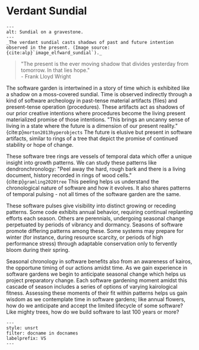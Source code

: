 # Verdant Sundial

```{figure} ../assets/Sundial_2916_HDR.jpeg
---
alt: Sundial on a gravestone.
---
_The verdant sundial casts shadows of past and future intention observed in the present. (Image source: {cite:alp}`image_elfward_sundial`)._
```

> "The present is the ever moving shadow that divides yesterday from tomorrow. In that lies hope." <br>
> \- Frank Lloyd Wright

The software garden is intertwined in a story of time which is exhibited like a shadow on a moss-covered sundial.
Time is observed indirectly through a kind of software archeology in past-tense material artifacts (files) and present-tense operation (procedures).
These artifacts act as shadows of our prior creative intentions where procedures become the living present materialized promise of those intentions.
"This brings an uncanny sense of living in a state where the future is a dimension of our present reality." {cite:p}`morton2013hyperobjects`
The future is elusive but present in software artifacts, similar to rings of a tree that depict the promise of continued stability or hope of change.

These software tree rings are vessels of temporal data which offer a unique insight into growth patterns.
We can study these patterns like dendronchronology: "Peel away the hard, rough bark and there is a living document, history recorded in rings of wood cells." {cite:p}`gramling2020tree`
This peeling helps us understand the chronological nature of software and how it evolves.
It also shares patterns of temporal pulsing - not all times of the software garden are the same.

These software pulses give visibility into distinct growing or receding patterns.
Some code exhibits annual behavior, requiring continual replanting efforts each season.
Others are perennials, undergoing seasonal change perpetuated by periods of vibrancy and dormancy.
Seasons of software promote differing patterns among these.
Some systems may prepare for winter (for instance, during resource scarcity, or periods of high performance stress) through adaptable conservation only to fervently bloom during their spring.

Seasonal chronology in software benefits also from an awareness of kairos, the opportune timing of our actions amidst time.
As we gain experience in software gardens we begin to anticipate seasonal change which helps us project preparatory change.
Each software gardening moment amidst this cascade of season includes a series of options of varying kairological fitness.
Assessing these moments of their fit within patterns helps us gain wisdom as we contemplate time in software gardens; like annual flowers, how do we anticipate and accept the limited lifecycle of some software?
Like mighty trees, how do we build software to last 100 years or more?

```{bibliography}
---
style: unsrt
filter: docname in docnames
labelprefix: VS
---
```
